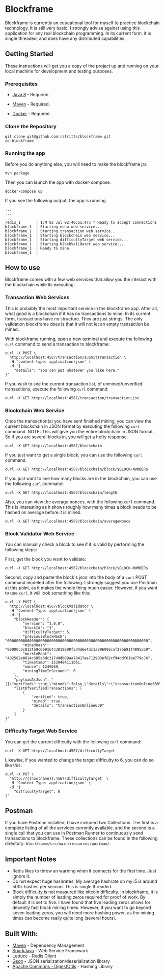# Blockframe

Blockframe is currently an educational tool for myself to practice blockchain technology.  It is still very basic.  I strongly advise against using this application for any real blockchain programming. In its current form, it is single threaded, and does have any distributed capabilities. 

## Getting Started

These instructions will get you a copy of the project up and running on your local machine for development and testing purposes. 

### Prerequisites

* [Java 8](http://www.oracle.com/technetwork/java/javase/downloads/jdk8-downloads-2133151.html) - Required. 

* [Maven](https://maven.apache.org/download.cgi) - Required.

* [Docker](https://www.docker.com/get-docker) - Required.

### Clone the Repository

```
git clone git@github.com:rafritts/blockframe.git
cd blockframe
```
### Running the app

Before you do anything else, you will need to make the blockframe jar. 


```
mvn package
```

Then you can launch the app with docker-compose. 

```
docker-compose up
```

If you see the following output, the app is running.

```
...
...
...
redis_1       | 1:M 02 Jul 02:40:51.475 * Ready to accept connections
blockframe_1  | Starting echo web service...
blockframe_1  | Starting transaction web service...
blockframe_1  | Starting blockchain web service...
blockframe_1  | Starting difficultyTarget web service...
blockframe_1  | Starting blockValidator web service...
blockframe_1  | Ready to mine.
blockframe_1  |
```

## How to use

Blockframe comes with a few web services that allow you the interact with the blockchain while its executing.  

### Transaction Web Services

This is probably the most important service in the blockframe app.  After all, what good is a blockchain if it has no transactions to mine.  In its current form, transactions have no structure.  They are just strings.  The only validation blockframe does is that it will not let an empty transaction be mined.

With blockframe running, open a new terminal and execute the following `curl` command to send a transaction to blockframe:

```
curl -X POST \
  http://localhost:4567/transaction/submitTransaction \
  -H 'content-type: application/json' \
  -d '{
	"details": "You can put whatever you like here."
}'
```

If you wish to see the current transaction list, of unmined/unverified transactions, execute the following `curl` command:

```
curl -X GET http://localhost:4567/transaction/transactionList 
```

### Blockchain Web Service

Once the transaction(s) you have sent finished mining, you can view the current blockchain in JSON format by executing the following `curl` command.  NOTE: This will give you the entire blockchain in JSON format.  So if you are several blocks in, you will get a hefty response.  

```
curl -X GET http://localhost:4567/blockchain
```
If you just want to get a single block, you can use the following `curl` command:

```
curl -X GET http://localhost:4567/blockchain/block/$BLOCK-NUMBER$
```
If you just want to see how many blocks are in the blockchain, you can use the following `curl` command:
```
curl -X GET http://localhost:4567/blockchain/length
```
Also, you can view the average nonces, with the following `curl` command.  This is interesting as it shows roughly how many times a block needs to be hashed on average before it is mined.  
```
curl -X GET http://localhost:4567/blockchain/averageNonce
```

### Block Validator Web Service

You can manually check a block to see if it is valid by performing the following steps:

First, get the block you want to validate:
```
curl -X GET http://localhost:4567/blockchain/block/$BLOCK-NUMBER$
```

Second, copy and paste the block's json into the body of a `curl` POST command modeled after the following.  I strongly suggest you use Postman at this point, as it makes the whole thing much easier. However, if you want to use `curl`, it will look something like this:
```
curl -X POST \
  http://localhost:4567/blockValidator \
  -H 'Content-Type: application/json' \
  -d '{
    "blockHeader": {
        "version": "1.0.0",
        "blockId": "1",
        "difficultyTarget": 5,
        "previousBlockHash": "0000000000000000000000000000000000000000000000000000000000000000",
        "minedHash": "00000c3c012f60c6691b433819290f5d4d6e4dc1a296996caf27bb91f4095ab9",
        "merkleRoot": "402582e0814c685a3dc31740db09aa78417ae712903ef82cf94ddf61be779c36",
        "timeStamp": 1530484111051,
        "nonce": 1249669,
        "miningTimeInSeconds": 0
    },
    "payloadAsJson": "[{\"verified\":true,\"mined\":false,\"details\":\"transactionOnline639\"}]",
    "listOfVerifiedTransactions": [
        {
            "verified": true,
            "mined": true,
            "details": "transactionOnline639"
        }
    ]
}'
```

### Difficulty Target Web Service

You can get the current difficulty with the following `curl` command:
```
curl -X GET http://localhost:4567/difficultyTarget
```

Likewise, if you wanted to change the target difficulty to 6, you can do so like this:
```
curl -X PUT \
  'http://{{hostname}}:4567/difficultyTarget' \
  -H 'Content-Type: application/json' \
  -d '{
	"difficultyTarget": 6
}'
```

## Postman
If you have Postman installed, I have included two Collections.  The first is a complete listing of all the services currently available, and the second is a single call that you can use in Postman Runner to continuously send transactions to blockframe. These collections can be found in the following directory: `blockframe/src/main/resources/postman/`.

## Important Notes

* Redis likes to throw an warning when it connects for the first time.  Just ignore it. 
* Do not expect huge hashrates.  My average hashrate on my i5 is around 500k hashes per second.  This is single threaded. 
* Block difficulty is not measured like bitcoin difficulty.  In blockframe, it is simply the number of leading zeros required for proof of work.  By default it is set to five.  I have found that five leading zeros allows for decently fast block mining times. However, if you want to go beyond seven leading zeros, you will need more hashing power, as the mining times can become really quite long (several hours). 

## Built With:

* [Maven](https://maven.apache.org/) - Dependency Management
* [SparkJava](http://sparkjava.com/) - Web Service Framework
* [Lettuce](https://lettuce.io/) - Redis Client
* [Gson](https://github.com/google/gson) - JSON serialization/deserialization library
* [Apache Commons - DigestUtils](https://commons.apache.org/proper/commons-codec/apidocs/org/apache/commons/codec/digest/DigestUtils.html) - Hashing Library